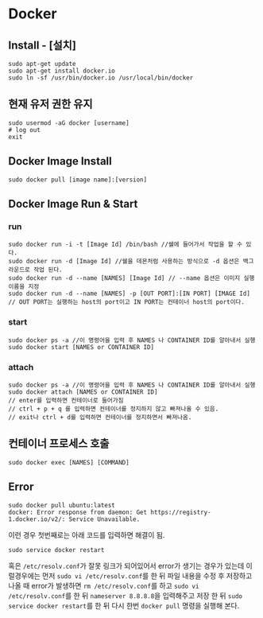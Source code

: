 # Docker

## Install - [설치]

```shell
sudo apt-get update
sudo apt-get install docker.io
sudo ln -sf /usr/bin/docker.io /usr/local/bin/docker
```

## 현재 유저 권한 유지

```shell
sudo usermod -aG docker [username]
# log out
exit
```

## Docker Image Install

```shell
sudo docker pull [image name]:[version]
```

## Docker Image Run & Start

### run

```shell
sudo docker run -i -t [Image Id] /bin/bash //쉘에 들어가서 작업을 할 수 있다.
sudo docker run -d [Image Id] //쉘을 데몬처럼 사용하는 방식으로 -d 옵션은 백그라운드로 작업 된다.
sudo docker run -d --name [NAMES] [Image Id] // --name 옵션은 이미지 실행 이름을 지정
sudo docker run -d --name [NAMES] -p [OUT PORT]:[IN PORT] [IMAGE Id] // OUT PORT는 실행하는 host의 port이고 IN PORT는 컨테이너 host의 port이다.
```

### start

```shell
sudo docker ps -a //이 명령어을 입력 후 NAMES 나 CONTAINER ID를 알아내서 실행
sudo docker start [NAMES or CONTAINER ID]
```

### attach

```shell
sudo docker ps -a //이 명령어을 입력 후 NAMES 나 CONTAINER ID를 알아내서 실행
sudo docker attach [NAMES or CONTAINER ID]
// enter를 입력하면 컨테이너로 들어가짐
// ctrl + p + q 를 입력하면 컨테이너를 정지하지 않고 빠져나올 수 있음.
// exit나 ctrl + d를 입력하면 컨테이너를 정지하면서 빠져나옴.
```

## 컨테이너 프로세스 호출

```shell
sudo docker exec [NAMES] [COMMAND]
```

## Error

```shell
sudo docker pull ubuntu:latest
docker: Error response from daemon: Get https://registry-1.docker.io/v2/: Service Unavailable.
```

이런 경우 첫번째로는 아래 코드를 입력하면 해결이 됨.

```shell
sudo service docker restart
```

혹은 `/etc/resolv.conf`가 잘못 링크가 되어있어서 error가 생기는 경우가 있는데
이럴경우에는 먼저 `sudo vi /etc/resolv.conf`를 한 뒤 파일 내용을 수정 후 저장하고 나올 때 error가 발생하면 `rm /etc/resolv.conf`를 하고 `sudo vi /etc/resolv.conf`를 한 뒤 `nameserver 8.8.8.8`을 입력해주고 저장 한 뒤 `sudo service docker restart`를 한 뒤 다시 한번 `docker pull` 명령을 실행해 본다.

